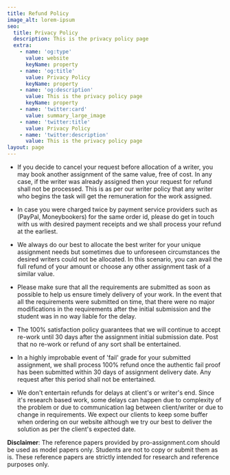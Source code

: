 ```yaml
---
title: Refund Policy
image_alt: lorem-ipsum
seo:
  title: Privacy Policy
  description: This is the privacy policy page
  extra:
    - name: 'og:type'
      value: website
      keyName: property
    - name: 'og:title'
      value: Privacy Policy
      keyName: property
    - name: 'og:description'
      value: This is the privacy policy page
      keyName: property
    - name: 'twitter:card'
      value: summary_large_image
    - name: 'twitter:title'
      value: Privacy Policy
    - name: 'twitter:description'
      value: This is the privacy policy page
layout: page
---
```

*   If you decide to cancel your request before allocation of a writer, you may book another assignment of the same value, free of cost. In any case, if the writer was already assigned then your request for refund shall not be processed. This is as per our writer policy that any writer who begins the task will get the remuneration for the work assigned.

*   In case you were charged twice by payment service providers such as (PayPal, Moneybookers) for the same order id, please do get in touch with us with desired payment receipts and we shall process your refund at the earliest. 

*   We always do our best to allocate the best writer for your unique assignment needs but sometimes due to unforeseen circumstances the desired writers could not be allocated. In this scenario, you can avail the full refund of your amount or choose any other assignment task of a similar value.

*   Please make sure that all the requirements are submitted as soon as possible to help us ensure timely delivery of your work. In the event that all the requirements were submitted on time, that there were no major modifications in the requirements after the initial submission and the student was in no way liable for the delay. 

*   The 100% satisfaction policy guarantees that we will continue to accept re-work until 30 days after the assignment initial submission date. Post that no re-work or refund of any sort shall be entertained. 

*   In a highly improbable event of 'fail' grade for your submitted assignment, we shall process 100% refund once the authentic fail proof has been submitted within 30 days of assignment delivery date. Any request after this period shall not be entertained. 

*   We don't entertain refunds for delays at client's or writer's end. Since it's research based work, some delays can happen due to complexity of the problem or due to communication lag between client/writer or due to change in requirements. We expect our clients to keep some buffer when ordering on our website although we try our best to deliver the solution as per the client's expected date. 

**Disclaimer**: The reference papers provided by pro-assignment.com should be used as model papers only. Students are not to copy or submit them as is. These reference papers are strictly intended for research and reference purposes only.
